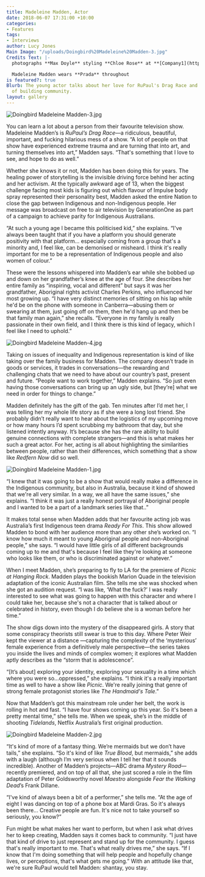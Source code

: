 ```yaml
---
title: Madeleine Madden, Actor
date: 2018-06-07 17:31:00 +10:00
categories:
- Features
tags:
- Interviews
author: Lucy Jones
Main Image: "/uploads/Doingbird%20Madeleine%20Madden-3.jpg"
Credits Text: |-
  photographs **Max Doyle** styling **Chloe Rose** at **[Company1](http://company1.com.au/)** hair **Kyye Reed** at **[Work Agency](http://www.workagency.com.au/)** make-up **Rosie Neyle**

  Madeleine Madden wears **Prada** throughout
is featured?: true
Blurb: The young actor talks about her love for RuPaul's Drag Race and the importance
  of building community.
layout: gallery
---
```


![Doingbird Madeleine Madden-3.jpg](/uploads/Doingbird%20Madeleine%20Madden-3.jpg)

You can learn a lot about a person from their favourite television show. Madeleine Madden’s is *RuPaul’s Drag Race*—a ridiculous, beautiful, important, and fucking hilarious mess of a show. “A lot of people on that show have experienced extreme trauma and are turning that into art, and turning themselves into art,” Madden says. “That's something that I love to see, and hope to do as well.”

Whether she knows it or not, Madden has been doing this for years. The healing power of storytelling is the invisible driving force behind her acting and her activism. At the typically awkward age of 13, when the biggest challenge facing most kids is figuring out which flavour of Impulse body spray represented their personality best, Madden asked the entire Nation to close the gap between Indigenous and non-Indigenous people. Her message was broadcast on free to air television by GenerationOne as part of a campaign to achieve parity for Indigenous Australians.

“At such a young age I became this politicised kid,” she explains. “I've always been taught that if you have a platform you should generate positivity with that platform... especially coming from a group that's a minority and, I feel like, can be demonised or misheard. I think it's really important for me to be a representation of Indigenous people and also women of colour.”

These were the lessons whispered into Madden’s ear while she bobbed up and down on her grandfather’s knee at the age of four. She describes her entire family as “inspiring, vocal and different” but says it was her grandfather, Aboriginal rights activist Charles Perkins, who influenced her most growing up. “I have very distinct memories of sitting on his lap while he'd be on the phone with someone in Canberra—abusing them or swearing at them, just going off on them, then he'd hang up and then be that family man again,” she recalls. “Everyone in my family is really passionate in their own field, and I think there is this kind of legacy, which I feel like I need to uphold.”

![Doingbird Madeleine Madden-4.jpg](/uploads/Doingbird%20Madeleine%20Madden-4.jpg)

Taking on issues of inequality and Indigenous representation is kind of like taking over the family business for Madden. The company doesn’t trade in goods or services, it trades in conversations—the rewarding and challenging chats that we need to have about our country’s past, present and future. “People want to work together,” Madden explains. “So just even having those conversations can bring up an ugly side, but \[they’re\] what we need in order for things to change.”

Madden definitely has the gift of the gab. Ten minutes after I’d met her, I was telling her my whole life story as if she were a long lost friend. She probably didn’t really want to hear about the logistics of my upcoming move or how many hours I’d spent scrubbing my bathroom that day, but she listened intently anyway. It’s because she has the rare ability to build genuine connections with complete strangers—and this is what makes her such a great actor. For her, acting is all about highlighting the similarities between people, rather than their differences, which something that a show like *Redfern Now* did so well.

![Doingbird Madeleine Madden-1.jpg](/uploads/Doingbird%20Madeleine%20Madden-1.jpg)

“I knew that it was going to be a show that would really make a difference in the Indigenous community, but also in Australia, because it kind of showed that we're all very similar. In a way, we all have the same issues,” she explains. “I think it was just a really honest portrayal of Aboriginal people and I wanted to be a part of a landmark series like that..”

It makes total sense when Madden adds that her favourite acting job was Australia’s first Indigenous teen drama *Ready For This*. This show allowed Madden to bond with her audience more than any other she’s worked on. “I know how much it meant to young Aboriginal people and non-Aboriginal people,” she says. “I would have little girls of all different backgrounds coming up to me and that's because I feel like they're looking at someone who looks like them, or who is discriminated against or whatever.”

When I meet Madden, she’s preparing to fly to LA for the premiere of *Picnic at Hanging Rock*. Madden plays the bookish Marion Quade in the television adaptation of the iconic Australian film. She tells me she was shocked when she got an audition request. “I was like, ‘What the fuck?’ I was really interested to see what was going to happen with this character and where I could take her, because she's not a character that is talked about or celebrated in history, even though I do believe she is a woman before her time.”

The show digs down into the mystery of the disappeared girls. A story that some conspiracy theorists still swear is true to this day. Where Peter Weir kept the viewer at a distance —capturing the complexity of the ‘mysterious’ female experience from a definitively male perspective—the series takes you inside the lives and minds of complex women; it explores what Madden aptly describes as the “storm that is adolescence”.

“\[It’s about\] exploring your identity, exploring your sexuality in a time which where you were so…oppressed,” she explains. “I think it's a really important time as well to have a show like *Picnic*. We're really joining that genre of strong female protagonist stories like *The Handmaid's Tale*.”

Now that Madden’s got this mainstream role under her belt, the work is rolling in hot and fast. “I have four shows coming up this year. So it's been a pretty mental time,” she tells me. When we speak, she’s in the middle of shooting *Tidelands*, Netflix Australia’s first original production.

![Doingbird Madeleine Madden-2.jpg](/uploads/Doingbird%20Madeleine%20Madden-2.jpg)

“It's kind of more of a fantasy thing. We’re mermaids but we don’t have tails,” she explains. “So it's kind of like *True Blood*, but mermaids,” she adds with a laugh (although I’m very serious when I tell her that it sounds incredible). Another of Madden’s projects—ABC drama *Mystery Road*—recently premiered, and on top of all that, she just scored a role in the film adaptation of Peter Goldsworthy novel *Maestro* alongside *Fear the Walking Dead*’s Frank Dillane.

“I've kind of always been a bit of a performer,” she tells me. “At the age of eight I was dancing on top of a phone box at Mardi Gras. So it's always been there... Creative people are fun. It's nice not to take yourself so seriously, you know?”

Fun might be what makes her want to perform, but when I ask what drives her to keep creating, Madden says it comes back to community. “I just have that kind of drive to just represent and stand up for the community. I guess that's really important to me. That's what really drives me,” she says. “If I know that I'm doing something that will help people and hopefully change lives, or perceptions, that's what gets me going.” With an attitude like that, we're sure RuPaul would tell Madden: shantay, you stay.